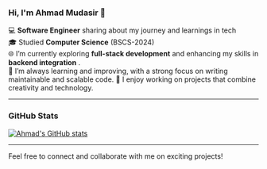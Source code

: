 ### Hi, I'm Ahmad Mudasir 👋

💻 **Software Engineer** sharing about my journey and learnings in tech<br>
🎓 Studied **Computer Science** (BSCS-2024)<br>
🌐 I’m currently exploring **full-stack development** and enhancing my skills in **backend integration** .<br>
🌱 I’m always learning and improving, with a strong focus on writing maintainable and scalable code.
🚀 I enjoy working on projects that combine creativity and technology.

---

### GitHub Stats

[![Ahmad's GitHub stats](https://github-readme-stats.vercel.app/api?username=Ahmad-Mudasir)](https://github.com/Ahmad-Mudasir/Ahmad-Mudasir.git)

---

Feel free to connect and collaborate with me on exciting projects!
